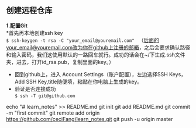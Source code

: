 ## 创建远程仓库  
**1.配置Git**   
 *首先再本地创建ssh key  
 `$ ssh-keygen -t rsa -C "your_email@youremail.com" `
 （后面的your_email@youremail.com改为你在github上注册的邮箱，之后会要求确认路径和输入密码，我们这使用默认的一路回车就行。成功的话会在~/下生成.ssh文件夹，进去，打开id_rsa.pub，复制里面的key。）
 * 回到github上，进入 Account Settings（账户配置），左边选择SSH Keys，Add SSH Key,title随便填，粘贴在你电脑上生成的key。
 * 验证是否连接成功  
 ` $ ssh -T git@github.com `
  
  
 


echo "# learn_notes" >> README.md
git init
git add README.md
git commit -m "first commit"
git remote add origin https://github.com/ceciFang/learn_notes.git
git push -u origin master

